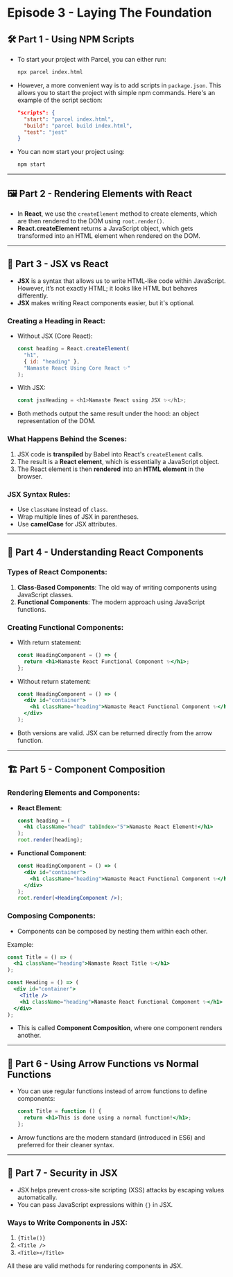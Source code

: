 
# Episode 3 - Laying The Foundation

## 🛠️ Part 1 - Using NPM Scripts

- To start your project with Parcel, you can either run:
  ```bash
  npx parcel index.html
  ```
- However, a more convenient way is to add scripts in `package.json`. This allows you to start the project with simple npm commands.
  Here's an example of the script section:
  ```json
  "scripts": {
    "start": "parcel index.html",
    "build": "parcel build index.html",
    "test": "jest"
  }
  ```
- You can now start your project using:
  ```bash
  npm start
  ```

---

## 🖼️ Part 2 - Rendering Elements with React

- In **React**, we use the `createElement` method to create elements, which are then rendered to the DOM using `root.render()`.
- **React.createElement** returns a JavaScript object, which gets transformed into an HTML element when rendered on the DOM.

---

## 🔄 Part 3 - JSX vs React

- **JSX** is a syntax that allows us to write HTML-like code within JavaScript. However, it’s not exactly HTML; it looks like HTML but behaves differently.
- **JSX** makes writing React components easier, but it's optional.
  
### Creating a Heading in React:
- Without JSX (Core React):
  ```javascript
  const heading = React.createElement(
    "h1", 
    { id: "heading" }, 
    "Namaste React Using Core React ✨"
  );
  ```
- With JSX:
  ```javascript
  const jsxHeading = <h1>Namaste React using JSX ✨</h1>;
  ```

- Both methods output the same result under the hood: an object representation of the DOM.
  
### What Happens Behind the Scenes:
1. JSX code is **transpiled** by Babel into React's `createElement` calls.
2. The result is a **React element**, which is essentially a JavaScript object.
3. The React element is then **rendered** into an **HTML element** in the browser.

### JSX Syntax Rules:
- Use `className` instead of `class`.
- Wrap multiple lines of JSX in parentheses.
- Use **camelCase** for JSX attributes.

---

## 🔧 Part 4 - Understanding React Components

### Types of React Components:
1. **Class-Based Components**: The old way of writing components using JavaScript classes.
2. **Functional Components**: The modern approach using JavaScript functions.

### Creating Functional Components:
- With return statement:
  ```jsx
  const HeadingComponent = () => {
    return <h1>Namaste React Functional Component ✨</h1>;
  };
  ```
- Without return statement:
  ```jsx
  const HeadingComponent = () => (
    <div id="container">
      <h1 className="heading">Namaste React Functional Component ✨</h1>
    </div>
  );
  ```

- Both versions are valid. JSX can be returned directly from the arrow function.

---

## 🏗️ Part 5 - Component Composition

### Rendering Elements and Components:
- **React Element**:
  ```jsx
  const heading = (
    <h1 className="head" tabIndex="5">Namaste React Element!</h1>
  );
  root.render(heading);
  ```

- **Functional Component**:
  ```jsx
  const HeadingComponent = () => (
    <div id="container">
      <h1 className="heading">Namaste React Functional Component ✨</h1>
    </div>
  );
  root.render(<HeadingComponent />);
  ```

### Composing Components:
- Components can be composed by nesting them within each other.
  
Example:
```jsx
const Title = () => (
  <h1 className="heading">Namaste React Title ✨</h1>
);

const Heading = () => (
  <div id="container">
    <Title />
    <h1 className="heading">Namaste React Functional Component ✨</h1>
  </div>
);
```

- This is called **Component Composition**, where one component renders another.

---

## 📝 Part 6 - Using Arrow Functions vs Normal Functions

- You can use regular functions instead of arrow functions to define components:
  ```jsx
  const Title = function () {
    return <h1>This is done using a normal function!</h1>;
  };
  ```
- Arrow functions are the modern standard (introduced in ES6) and preferred for their cleaner syntax.

---

## 🔐 Part 7 - Security in JSX

- JSX helps prevent cross-site scripting (XSS) attacks by escaping values automatically.
- You can pass JavaScript expressions within `{}` in JSX.

### Ways to Write Components in JSX:
1. `{Title()}`
2. `<Title />`
3. `<Title></Title>`

All these are valid methods for rendering components in JSX.
